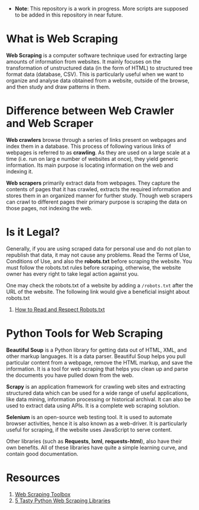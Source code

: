 * **Note**: This repository is a work in progress. More scripts are supposed to be added in this repository in near future.

# What is Web Scraping

**Web Scraping** is a computer software technique used for extracting large amounts of information from websites. It mainly focuses on the transformation of unstructured data (in the form of HTML) to structured tree format data (database, CSV). This is particularly useful when we want to organize and analyse data obtained from a website, outside of the browse, and then study and draw patterns in them.

# Difference between Web Crawler and Web Scraper

**Web crawlers** browse through a series of links present on webpages and index them in a database. This process of following various links of webpages is referred to as **crawling**. As they are used on a large scale at a time (i.e. run on larg e number of websites at once), they yield generic information. Its main purpose is locating information on the web and indexing it.

**Web scrapers** primarily extract data from webpages. They capture the contents of pages that it has crawled, extracts the required information and stores them in an organized manner for further study. Though web scrapers can crawl to different pages their primary purpose is scraping the data on those pages, not indexing the web.

# Is it Legal?

Generally, if you are using scraped data for personal use and do not plan to republish that data, it may not cause any problems. Read the Terms of Use, Conditions of Use, and also the **robots.txt** before scraping the website. You must follow the robots.txt rules before scraping, otherwise, the website owner has every right to take legal action against you.

One may check the robots.txt of a website by adding a `/robots.txt` after the URL of the website. The following link would give a beneficial insight about robots.txt

1. [How to Read and Respect Robots.txt](https://www.promptcloud.com/blog/how-to-read-and-respect-robots-file/)

# Python Tools for Web Scraping

**Beautiful Soup** is a Python library for getting data out of HTML, XML, and other markup languages. It is a data parser. Beautiful Soup helps you pull particular content from a webpage, remove the HTML markup, and save the information. It is a tool for web scraping that helps you clean up and parse the documents you have pulled down from the web.

**Scrapy** is an application framework for crawling web sites and extracting structured data which can be used for a wide range of useful applications, like data mining, information processing or historical archival. It can also be used to extract data using APIs. It is a complete web scraping solution.

**Selenium** is an open-source web testing tool. It is used to automate browser activities, hence it is also known as a web-driver. It is particularly useful for scraping, if the website uses JavaScript to serve content.

Other libraries (such as **Requests**, **lxml**, **requests-html**), also have their own benefits. All of these libraries have quite a simple learning curve, and contain good documentation.

# Resources

1. [Web Scraping Toolbox](http://toscrape.com/)
1. [5 Tasty Python Web Scraping Libraries](https://elitedatascience.com/python-web-scraping-libraries)